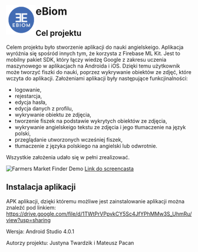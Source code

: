 <h1> 
  <img width="80" height="80"  align="left"  src="images/logo_size_apps.png">
  eBiom
</h1>

## Cel projektu
Celem projektu było stworzenie aplikacji do nauki angielskeigo. Aplikacja wyróżnia się spośród innych tym, że korzysta z Firebase ML Kit. Jest to mobilny pakiet SDK, który łączy wiedzę Google z zakresu uczenia maszynowego w aplikacjach na Androida i iOS. Dzięki temu użytkownik może tworzyć fiszki do nauki, poprzez wykrywanie obiektów ze zdjęć, które wczyta do aplikacji. Założeniami aplikacji były następujące funkcjinalności:

- logowanie,
- rejestarcja,
- edycja hasła,
- edycja danych z profilu,
- wykrywanie obiektu ze zdjęcia,
- tworzenie fiszek na podstawie wykrytych obiektów ze zdjęcia,
- wykrywanie angielskeigo tekstu ze zdjęcia i jego tłumaczenie na język polski,
- przeglądanie utworzonych wcześniej fiszek,
- tłumaczenie z języka polskiego na angielski lub odwrotnie.

Wszystkie założenia udało się w pełni zrealizować.


![Farmers Market Finder Demo](images/eBiom_gif.gif)
[Link do screencasta](https://www.youtube.com/watch?v=NbqwgA3gB5E&feature=youtu.be)

## Instalacja aplikacji
APK aplikacji, dzięki któremu możliwe jest zainstalowanie aplikacji można znaleźć pod linkiem:
https://drive.google.com/file/d/1TWtPrVPpvkCY5Sc4JfYPhMMw3S_UhmRu/view?usp=sharing

Wersja: Android Studio 4.0.1

Autorzy projektu: Justyna Twardzik i Mateusz Pacan


